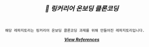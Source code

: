 <h2 align="center"><em>📌 링커리어 온보딩 클론코딩</em></h2>
<br/>
<p align="center">

```
해당 레파지토리는 링커리어 온보딩 클론코딩 과제를 위해 만들어진 레파지토리입니다.
```

<p>
    <em>
        <strong>
        <p align="center">
        <a href="https://www.notion.so/timespreadFE-70681b3d0d1443bf9306474d07941de2">View References
        </p>
        </strong>
    </em>
</p>
